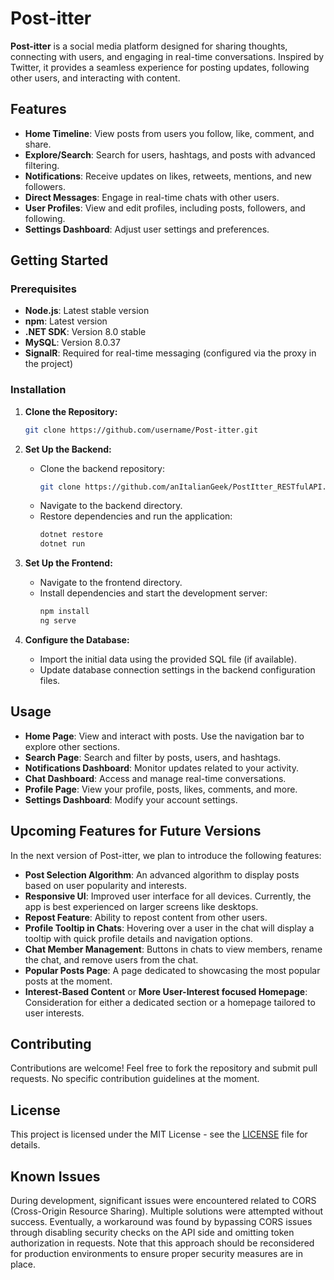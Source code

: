 # Post-itter

**Post-itter** is a social media platform designed for sharing thoughts, connecting with users, and engaging in real-time conversations. Inspired by Twitter, it provides a seamless experience for posting updates, following other users, and interacting with content.

## Features

- **Home Timeline**: View posts from users you follow, like, comment, and share.
- **Explore/Search**: Search for users, hashtags, and posts with advanced filtering.
- **Notifications**: Receive updates on likes, retweets, mentions, and new followers.
- **Direct Messages**: Engage in real-time chats with other users.
- **User Profiles**: View and edit profiles, including posts, followers, and following.
- **Settings Dashboard**: Adjust user settings and preferences.

## Getting Started

### Prerequisites

- **Node.js**: Latest stable version
- **npm**: Latest version
- **.NET SDK**: Version 8.0 stable
- **MySQL**: Version 8.0.37
- **SignalR**: Required for real-time messaging (configured via the proxy in the project)

### Installation

1. **Clone the Repository:**
   ```bash
   git clone https://github.com/username/Post-itter.git
   ```

2. **Set Up the Backend:**
   - Clone the backend repository:
     ```bash
     git clone https://github.com/anItalianGeek/PostItter_RESTfulAPI.git
     ```
   - Navigate to the backend directory.
   - Restore dependencies and run the application:
     ```bash
     dotnet restore
     dotnet run
     ```

3. **Set Up the Frontend:**
   - Navigate to the frontend directory.
   - Install dependencies and start the development server:
     ```bash
     npm install
     ng serve
     ```

4. **Configure the Database:**
   - Import the initial data using the provided SQL file (if available).
   - Update database connection settings in the backend configuration files.

## Usage

- **Home Page**: View and interact with posts. Use the navigation bar to explore other sections.
- **Search Page**: Search and filter by posts, users, and hashtags.
- **Notifications Dashboard**: Monitor updates related to your activity.
- **Chat Dashboard**: Access and manage real-time conversations.
- **Profile Page**: View your profile, posts, likes, comments, and more.
- **Settings Dashboard**: Modify your account settings.

## Upcoming Features for Future Versions

In the next version of Post-itter, we plan to introduce the following features:

- **Post Selection Algorithm**: An advanced algorithm to display posts based on user popularity and interests.
- **Responsive UI**: Improved user interface for all devices. Currently, the app is best experienced on larger screens like desktops.
- **Repost Feature**: Ability to repost content from other users.
- **Profile Tooltip in Chats**: Hovering over a user in the chat will display a tooltip with quick profile details and navigation options.
- **Chat Member Management**: Buttons in chats to view members, rename the chat, and remove users from the chat.
- **Popular Posts Page**: A page dedicated to showcasing the most popular posts at the moment.
- **Interest-Based Content** or **More User-Interest focused Homepage**: Consideration for either a dedicated section or a homepage tailored to user interests.

## Contributing

Contributions are welcome! Feel free to fork the repository and submit pull requests. No specific contribution guidelines at the moment.

## License

This project is licensed under the MIT License - see the [LICENSE](LICENSE) file for details.

## Known Issues

During development, significant issues were encountered related to CORS (Cross-Origin Resource Sharing). Multiple solutions were attempted without success. Eventually, a workaround was found by bypassing CORS issues through disabling security checks on the API side and omitting token authorization in requests. Note that this approach should be reconsidered for production environments to ensure proper security measures are in place.
